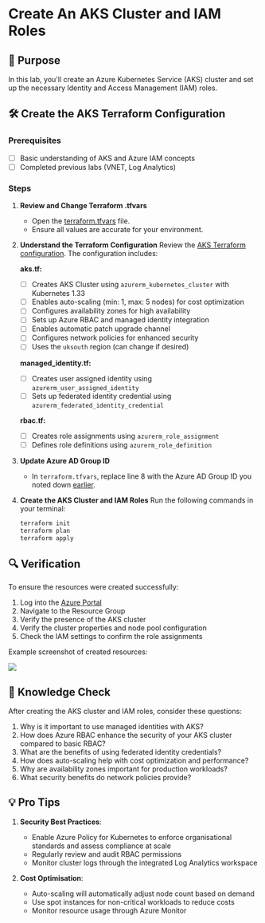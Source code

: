 # Create An AKS Cluster and IAM Roles

## 🎯 Purpose
In this lab, you'll create an Azure Kubernetes Service (AKS) cluster and set up the necessary Identity and Access Management (IAM) roles.

## 🛠️ Create the AKS Terraform Configuration

### Prerequisites
- [ ] Basic understanding of AKS and Azure IAM concepts
- [ ] Completed previous labs (VNET, Log Analytics)

### Steps 

1. **Review and Change Terraform .tfvars**
   - Open the [terraform.tfvars](https://github.com/thomast1906/DevOps-The-Hard-Way-Azure/tree/main/2-Terraform-AZURE-Services-Creation/4-aks/terraform.tfvars) file.
   - Ensure all values are accurate for your environment.

2. **Understand the Terraform Configuration**
   Review the [AKS Terraform configuration](https://github.com/thomast1906/DevOps-The-Hard-Way-Azure/tree/main/2-Terraform-AZURE-Services-Creation/4-aks). The configuration includes:

   **aks.tf:**
   - [ ] Creates AKS Cluster using `azurerm_kubernetes_cluster` with Kubernetes 1.33
   - [ ] Enables auto-scaling (min: 1, max: 5 nodes) for cost optimization
   - [ ] Configures availability zones for high availability
   - [ ] Sets up Azure RBAC and managed identity integration
   - [ ] Enables automatic patch upgrade channel
   - [ ] Configures network policies for enhanced security
   - [ ] Uses the `uksouth` region (can change if desired)

   **managed_identity.tf:**
   - [ ] Creates user assigned identity using `azurerm_user_assigned_identity`
   - [ ] Sets up federated identity credential using `azurerm_federated_identity_credential`

   **rbac.tf:**
   - [ ] Creates role assignments using `azurerm_role_assignment`
   - [ ] Defines role definitions using `azurerm_role_definition`

3. **Update Azure AD Group ID**
   - In `terraform.tfvars`, replace line 8 with the Azure AD Group ID you noted down [earlier](https://github.com/thomast1906/DevOps-The-Hard-Way-Azure/blob/main/1-Azure/2-Create-Azure-AD-Group-AKS-Admins.md).

4. **Create the AKS Cluster and IAM Roles**
   Run the following commands in your terminal:
   ```bash
   terraform init
   terraform plan
   terraform apply
   ```

## 🔍 Verification

To ensure the resources were created successfully:
1. Log into the [Azure Portal](https://portal.azure.com)
2. Navigate to the Resource Group
3. Verify the presence of the AKS cluster
4. Verify the cluster properties and node pool configuration
5. Check the IAM settings to confirm the role assignments

Example screenshot of created resources:

![](images/4-aks.png)

## 🧠 Knowledge Check

After creating the AKS cluster and IAM roles, consider these questions:
1. Why is it important to use managed identities with AKS?
2. How does Azure RBAC enhance the security of your AKS cluster compared to basic RBAC?
3. What are the benefits of using federated identity credentials?
4. How does auto-scaling help with cost optimization and performance?
5. Why are availability zones important for production workloads?
6. What security benefits do network policies provide?

## 💡 Pro Tips

1. **Security Best Practices**: 
   - Enable Azure Policy for Kubernetes to enforce organisational standards and assess compliance at scale
   - Regularly review and audit RBAC permissions
   - Monitor cluster logs through the integrated Log Analytics workspace

2. **Cost Optimisation**:
   - Auto-scaling will automatically adjust node count based on demand
   - Use spot instances for non-critical workloads to reduce costs
   - Monitor resource usage through Azure Monitor